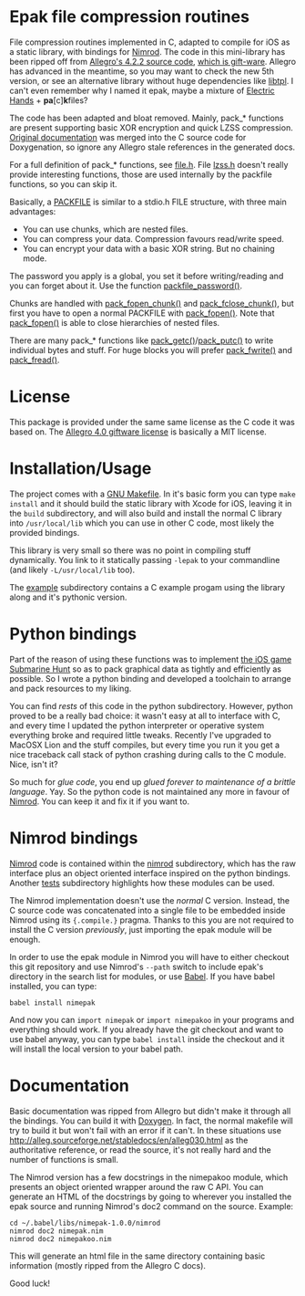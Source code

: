 Epak file compression routines
==============================

File compression routines implemented in C, adapted to compile for iOS as a
static library, with bindings for [Nimrod](http://nimrod-code.org). The code in
this mini-library has been ripped off from [Allegro's 4.2.2 source
code](http://alleg.sourceforge.net/), [which is
gift-ware](http://alleg.sourceforge.net/license.html). Allegro has advanced in
the meantime, so you may want to check the new 5th version, or see an
alternative library without huge dependencies like
[libtpl](http://tpl.sourceforge.net). I can't even remember why I named it
epak, maybe a mixture of [Electric Hands](http://elhaso.es/) +
**pa**[c]**k**files?

The code has been adapted and bloat removed. Mainly, pack_* functions are
present supporting basic XOR encryption and quick LZSS compression. [Original
documentation](http://alleg.sourceforge.net/stabledocs/en/alleg030.html) was
merged into the C source code for Doxygenation, so ignore any Allegro stale
references in the generated docs.

For a full definition of pack_* functions, see
[file.h](https://github.com/gradha/epak/blob/master/include/epak/file.h). File
[lzss.h](https://github.com/gradha/epak/blob/master/include/epak/lzss.h)
doesn't really provide interesting functions, those are used internally by the
packfile functions, so you can skip it.

Basically, a
[PACKFILE](http://alleg.sourceforge.net/stabledocs/en/alleg001.html#PACKFILE)
is similar to a stdio.h FILE structure, with three main advantages:

* You can use chunks, which are nested files.
* You can compress your data. Compression favours read/write speed.
* You can encrypt your data with a basic XOR string. But no chaining mode.

The password you apply is a global, you set it before writing/reading and you
can forget about it. Use the function
[packfile_password()](http://alleg.sourceforge.net/stabledocs/en/alleg030.html#packfile_password).

Chunks are handled with
[pack_fopen_chunk()](http://alleg.sourceforge.net/stabledocs/en/alleg030.html#pack_fopen_chunk)
and
[pack_fclose_chunk()](http://alleg.sourceforge.net/stabledocs/en/alleg030.html#pack_fclose_chunk),
but first you have to open a normal PACKFILE with
[pack_fopen()](http://alleg.sourceforge.net/stabledocs/en/alleg030.html#pack_fopen).
Note that
[pack_fopen()](http://alleg.sourceforge.net/stabledocs/en/alleg030.html#pack_fopen)
is able to close hierarchies of nested files.

There are many pack_* functions like
[pack_getc()](http://alleg.sourceforge.net/stabledocs/en/alleg030.html#pack_getc)/[pack_putc()](http://alleg.sourceforge.net/stabledocs/en/alleg030.html#pack_putc)
to write individual bytes and stuff. For huge blocks you will prefer
[pack_fwrite()](http://alleg.sourceforge.net/stabledocs/en/alleg030.html#pack_fwrite)
and
[pack_fread()](http://alleg.sourceforge.net/stabledocs/en/alleg030.html#pack_fread).


License
=======

This package is provided under the same same license as the C code it was based
on. The [Allegro 4.0 giftware
license](http://alleg.sourceforge.net/license.html) is basically a MIT license.


Installation/Usage
==================

The project comes with a [GNU Makefile](http://www.gnu.org/software/make/). In
it's basic form you can type ``make install`` and it should build the static
library with Xcode for iOS, leaving it in the ``build`` subdirectory, and will
also build and install the normal C library into ``/usr/local/lib`` which you
can use in other C code, most likely the provided bindings.

This library is very small so there was no point in compiling stuff
dynamically. You link to it statically passing ``-lepak`` to your commandline
(and likely ``-L/usr/local/lib`` too).

The [example](https://github.com/gradha/epak/tree/master/example) subdirectory
contains a C example progam using the library along and it's pythonic version.


Python bindings
===============

Part of the reason of using these functions was to implement [the iOS game
Submarine
Hunt](https://itunes.apple.com/en/app/submarine-hunt/id325946564?mt=8) so as to
pack graphical data as tightly and efficiently as possible. So I wrote a python
binding and developed a toolchain to arrange and pack resources to my liking.

You can find *rests* of this code in the python subdirectory. However, python
proved to be a really bad choice: it wasn't easy at all to interface with C,
and every time I updated the python interpreter or operative system everything
broke and required little tweaks. Recently I've upgraded to MacOSX Lion and the
stuff compiles, but every time you run it you get a nice traceback call stack
of python crashing during calls to the C module. Nice, isn't it?

So much for *glue code*, you end up *glued forever to maintenance of a brittle
language*. Yay. So the python code is not maintained any more in favour of
[Nimrod](http://nimrod-code.org). You can keep it and fix it if you want to.


Nimrod bindings
===============

[Nimrod](http://nimrod-code.org) code is contained within the
[nimrod](https://github.com/gradha/epak/tree/master/nimrod) subdirectory, which
has the raw interface plus an object oriented interface inspired on the python
bindings. Another
[tests](https://github.com/gradha/epak/tree/master/nimrod/tests) subdirectory
highlights how these modules can be used.

The Nimrod implementation doesn't use the *normal* C version. Instead, the C
source code was concatenated into a single file to be embedded inside Nimrod
using its `{.compile.}` pragma. Thanks to this you are not required to install
the C version *previously*, just importing the epak module will be enough.

In order to use the epak module in Nimrod you will have to either checkout this
git repository and use Nimrod's ``--path`` switch to include epak's directory
in the search list for modules, or use
[Babel](https://github.com/nimrod-code/babel). If you have babel installed, you
can type:

    babel install nimepak

And now you can ``import nimepak`` or ``import nimepakoo`` in your programs and
everything should work. If you already have the git checkout and want to use
babel anyway, you can type ``babel install`` inside the checkout and it will
install the local version to your babel path.


Documentation
=============

Basic documentation was ripped from Allegro but didn't make it through all the
bindings. You can build it with [Doxygen](http://www.doxygen.org). In fact, the
normal makefile will try to build it but won't fail with an error if it can't.
In these situations use
<http://alleg.sourceforge.net/stabledocs/en/alleg030.html> as the authoritative
reference, or read the source, it's not really hard and the number of functions
is small.

The Nimrod version has a few docstrings in the nimepakoo module, which presents
an object oriented wrapper around the raw C API. You can generate an HTML of
the docstrings by going to wherever you installed the epak source and running
Nimrod's doc2 command on the source. Example:

    cd ~/.babel/libs/nimepak-1.0.0/nimrod
    nimrod doc2 nimepak.nim
    nimrod doc2 nimepakoo.nim

This will generate an html file in the same directory containing basic
information (mostly ripped from the Allegro C docs).

Good luck!
